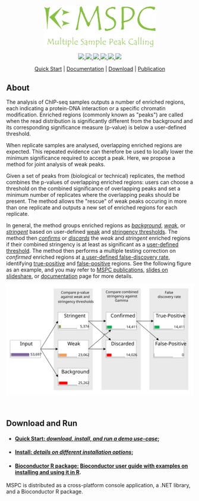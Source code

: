 <p align="center">
  <a href="https://genometric.github.io/MSPC/">
    <img src="https://raw.githubusercontent.com/Genometric/MSPC/dev/website/static/logo/logo_w_txt_banner.svg?raw=true" alt="MSPC" width="300" />
  </a>
</p>


<p align="center">
    <a href="https://www.nuget.org/packages/Genometric.MSPC.Core">
        <img src="https://buildstats.info/nuget/Genometric.MSPC.Core?vWidth=50&dWidth=50">
    </a>
    <a href="https://sonarcloud.io/dashboard?id=mspc">
        <img src="https://sonarcloud.io/api/project_badges/measure?project=mspc&metric=alert_status">
    </a>
    <a href="https://codecov.io/gh/Genometric/MSPC">
    <img src="https://codecov.io/gh/Genometric/MSPC/branch/master/graph/badge.svg?token=TRSk39hCh3"/>
    </a>
    <a href="https://sonarcloud.io/dashboard?id=mspc">
        <img src="https://sonarcloud.io/api/project_badges/measure?project=mspc&metric=ncloc">
    </a>
    <a href="https://sonarcloud.io/dashboard?id=mspc">
        <img src="https://sonarcloud.io/api/project_badges/measure?project=mspc&metric=sqale_rating">
    </a>
    <a href="https://sonarcloud.io/dashboard?id=mspc">
        <img src="https://sonarcloud.io/api/project_badges/measure?project=mspc&metric=reliability_rating">
    </a>
</p>

<p align="center">
  <a href="https://genometric.github.io/MSPC/docs/quick_start">Quick Start</a> |
  <a href="https://genometric.github.io/MSPC/">Documentation</a> |
  <a href="https://github.com/Genometric/MSPC/releases">Download</a> |
  <a href="https://genometric.github.io/MSPC/publications">Publication</a>
</p>

## About

The analysis of ChIP-seq samples outputs a number of enriched regions, 
each indicating a protein-DNA interaction or a specific chromatin 
modification. Enriched regions (commonly known as "peaks") are called 
when the read distribution is significantly different from the background 
and its corresponding significance measure (p-value) is below a 
user-defined threshold.

When replicate samples are analysed, overlapping enriched regions are 
expected. This repeated evidence can therefore be used to locally lower 
the minimum significance required to accept a peak. Here, we propose a 
method for joint analysis of weak peaks.

Given a set of peaks from (biological or technical) replicates, the method 
combines the p-values of overlapping enriched regions: users can choose a 
threshold on the combined significance of overlapping peaks and set a 
minimum number of replicates where the overlapping peaks should be present. 
The method allows the "rescue" of weak peaks occuring in more than one 
replicate and outputs a new set of enriched regions for each replicate. 

In general, the method groups enriched regions as 
[_background_](https://genometric.github.io/MSPC/docs/method/sets#background), 
[_weak_](https://genometric.github.io/MSPC/docs/method/sets#weak),
or [_stringent_](https://genometric.github.io/MSPC/docs/method/sets#stringent)
based on user-defined 
[weak](https://genometric.github.io/MSPC/docs/cli/args#weak-threshold) 
and [stringency thresholds](https://genometric.github.io/MSPC/docs/cli/args#stringency-threshold). 
The method then [_confirms_](https://genometric.github.io/MSPC/docs/method/sets#confirmed)
or [_discards_](https://genometric.github.io/MSPC/docs/method/sets#discarded)
the _weak_ and _stringent_ enriched regions if their combined stringency is at least as significant 
as a [user-defined threshold](https://genometric.github.io/MSPC/docs/cli/args#gamma). 
The method then performs a multiple testing correction on 
_confirmed_ enriched regions at 
[a user-defined false-discovery rate](https://genometric.github.io/MSPC/docs/cli/args#alpha), 
identifying 
[true-positive](https://genometric.github.io/MSPC/docs/method/sets#truepositive) and 
[false-positive](https://genometric.github.io/MSPC/docs/method/sets#falsepositive)
regions. See the following figure as an example, and you may refer to 
[MSPC publications](https://genometric.github.io/MSPC/publications),
[slides on slideshare](http://www.slideshare.net/jalilivahid/mspc-50694133),
or [documentation](https://genometric.github.io/MSPC/docs/method/about) 
page for more details.

<p align="center">
    <a href="https://genometric.github.io/MSPC/docs/method/sets">
        <img src="https://raw.githubusercontent.com/Genometric/MSPC/dev/website/static/img/sets.svg">
    </a>
</p>


<br/>

## Download and Run

- #### [__Quick Start__: _download, install, and run a demo use-case_](https://genometric.github.io/MSPC/docs/quick_start);
- #### [__Install__: _details on different installation options_](https://genometric.github.io/MSPC/docs/installation);
- #### [__Bioconductor R package__:](https://bioconductor.org/packages/release/bioc/html/rmspc.html) [Bioconductor user guide with examples on installing and using it in R](https://bioconductor.org/packages/release/bioc/vignettes/rmspc/inst/doc/rmpsc.html). 

MSPC is distributed as a cross-platform console application, a .NET library, 
and a Bioconductor R package. 